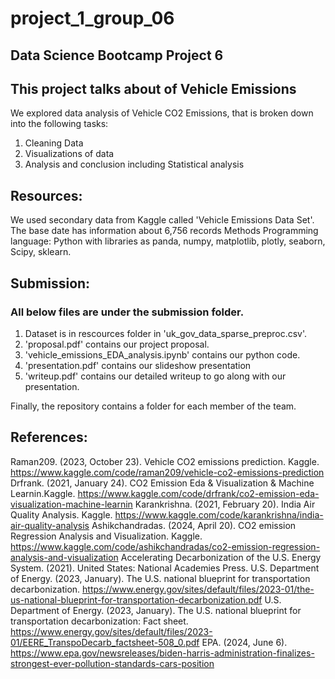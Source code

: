 # project_1_group_06
## Data Science Bootcamp Project 6
## This project talks about of Vehicle Emissions

We explored data analysis of Vehicle CO2 Emissions, that is broken down into the following tasks:
1.	 Cleaning Data
2.	Visualizations of data
3.	Analysis and conclusion including Statistical analysis

## Resources:

We used secondary data from Kaggle called 'Vehicle Emissions Data Set'.  The base date has information about 6,756 records
Methods 
Programming language: Python with libraries as panda, numpy, matplotlib, plotly, seaborn, Scipy, sklearn.

## Submission:

### All below files are under the submission folder.
1.	Dataset is in rescources folder in 'uk_gov_data_sparse_preproc.csv'.
2.	'proposal.pdf' contains our project proposal.
3.	'vehicle_emissions_EDA_analysis.ipynb' contains our python code.
4.  'presentation.pdf' contains our slideshow presentation
5.  'writeup.pdf' contains our detailed writeup to go along with our presentation.


Finally, the repository contains a folder for each member of the team. 

## References:

Raman209. (2023, October 23). Vehicle CO2 emissions prediction. Kaggle. https://www.kaggle.com/code/raman209/vehicle-co2-emissions-prediction 
Drfrank. (2021, January 24). CO2 Emission Eda & Visualization & Machine Learnin.Kaggle. https://www.kaggle.com/code/drfrank/co2-emission-eda-visualization-machine-learnin
Karankrishna. (2021, February 20). India Air Quality Analysis. Kaggle. https://www.kaggle.com/code/karankrishna/india-air-quality-analysis
Ashikchandradas. (2024, April 20). CO2 emission Regression Analysis and Visualization. Kaggle. https://www.kaggle.com/code/ashikchandradas/co2-emission-regression-analysis-and-visualization
Accelerating Decarbonization of the U.S. Energy System. (2021). United States: National Academies Press.
U.S. Department of Energy. (2023, January). The U.S. national blueprint for transportation decarbonization. https://www.energy.gov/sites/default/files/2023-01/the-us-national-blueprint-for-transportation-decarbonization.pdf
U.S. Department of Energy. (2023, January). The U.S. national blueprint for transportation decarbonization: Fact sheet. https://www.energy.gov/sites/default/files/2023-01/EERE_TranspoDecarb_factsheet-508_0.pdf
EPA. (2024, June 6). https://www.epa.gov/newsreleases/biden-harris-administration-finalizes-strongest-ever-pollution-standards-cars-position
